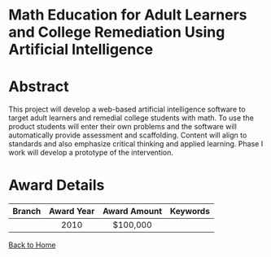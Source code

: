 
Math Education for Adult Learners and College Remediation Using Artificial Intelligence
=======================================================================================

# Abstract


This project will develop a web-based artificial intelligence software to target adult learners and remedial college students with math. To use the product students will enter their own problems and the software will automatically provide assessment and scaffolding. Content will align to standards and also emphasize critical thinking and applied learning. Phase I work will develop a prototype of the intervention.  

# Award Details

|Branch|Award Year|Award Amount|Keywords|
| :---: | :---: | :---: | :---: |
||2010|$100,000||
  
  


[Back to Home](https://github.com/chrischow/dod_sbir_awards#1243)